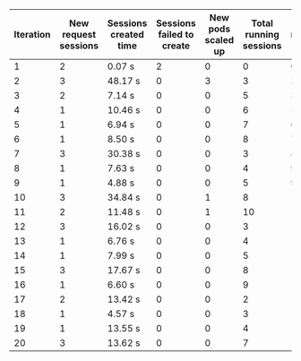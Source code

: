 | Iteration | New request sessions | Sessions created time | Sessions failed to create | New pods scaled up | Total running sessions | Total running pods | Max sessions per pod | Gaps | Sessions closed |
| --------- | -------------------- | --------------------- | ------------------------- | ------------------ | ---------------------- | ------------------ | -------------------- | ---- | --------------- |
| 1         | 2                    | 0.07 s                | 2                         | 0                  | 0                      | 0                  | 3                    | 0    | 0               |
| 2         | 3                    | 48.17 s               | 0                         | 3                  | 3                      | 3                  | 3                    | 6    | 0               |
| 3         | 2                    | 7.14 s                | 0                         | 0                  | 5                      | 3                  | 3                    | 4    | 0               |
| 4         | 1                    | 10.46 s               | 0                         | 0                  | 6                      | 5                  | 3                    | 9    | 0               |
| 5         | 1                    | 6.94 s                | 0                         | 0                  | 7                      | 6                  | 3                    | 11   | 0               |
| 6         | 1                    | 8.50 s                | 0                         | 0                  | 8                      | 7                  | 3                    | 13   | 8               |
| 7         | 3                    | 30.38 s               | 0                         | 0                  | 3                      | 8                  | 3                    | 21   | 0               |
| 8         | 1                    | 7.63 s                | 0                         | 0                  | 4                      | 9                  | 3                    | 23   | 0               |
| 9         | 1                    | 4.88 s                | 0                         | 0                  | 5                      | 9                  | 3                    | 22   | 0               |
| 10        | 3                    | 34.84 s               | 0                         | 1                  | 8                      | 10                 | 3                    | 22   | 0               |
| 11        | 2                    | 11.48 s               | 0                         | 1                  | 10                     | 12                 | 3                    | 26   | 10              |
| 12        | 3                    | 16.02 s               | 0                         | 0                  | 3                      | 12                 | 3                    | 33   | 0               |
| 13        | 1                    | 6.76 s                | 0                         | 0                  | 4                      | 12                 | 3                    | 32   | 0               |
| 14        | 1                    | 7.99 s                | 0                         | 0                  | 5                      | 12                 | 3                    | 31   | 0               |
| 15        | 3                    | 17.67 s               | 0                         | 0                  | 8                      | 12                 | 3                    | 28   | 0               |
| 16        | 1                    | 6.60 s                | 0                         | 0                  | 9                      | 12                 | 3                    | 27   | 9               |
| 17        | 2                    | 13.42 s               | 0                         | 0                  | 2                      | 13                 | 3                    | 37   | 0               |
| 18        | 1                    | 4.57 s                | 0                         | 0                  | 3                      | 13                 | 3                    | 36   | 0               |
| 19        | 1                    | 13.55 s               | 0                         | 0                  | 4                      | 13                 | 3                    | 35   | 0               |
| 20        | 3                    | 13.62 s               | 0                         | 0                  | 7                      | 13                 | 3                    | 32   | 0               |